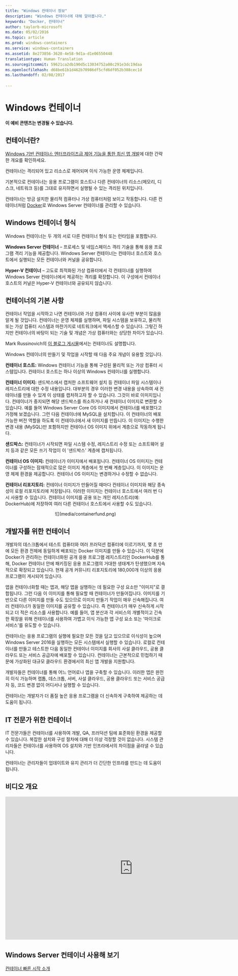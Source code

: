```yaml
---
title: "Windows 컨테이너 정보"
description: "Windows 컨테이너에 대해 알아봅니다."
keywords: "Docker, 컨테이너"
author: taylorb-microsoft
ms.date: 05/02/2016
ms.topic: article
ms.prod: windows-containers
ms.service: windows-containers
ms.assetid: 8e273856-3620-4e58-9d1a-d1e06550448
translationtype: Human Translation
ms.sourcegitcommit: 59621ca2db190d5c13034752a08c291e3dc19daa
ms.openlocfilehash: d68be61b1d462b70986df5cfd6df052b388cec1d
ms.lasthandoff: 02/08/2017

---
```


# Windows 컨테이너

**이 예비 콘텐츠는 변경될 수 있습니다.** 

## 컨테이너란?

[Windows 기반 컨테이너: 엔터프라이즈급 제어 기능을 통한 최신 앱 개발](https://youtu.be/Ryx3o0rD5lY)에 대한 간략한 개요를 확인하세요.

컨테이너는 격리되어 있고 리소스로 제어되며 이식 가능한 운영 체제입니다.

기본적으로 컨테이너는 응용 프로그램이 호스트나 다른 컨테이너의 리소스(메모리, 디스크, 네트워크 등)를 그대로 유지하면서 실행될 수 있는 격리된 위치입니다.

컨테이너는 방금 설치한 물리적 컴퓨터나 가상 컴퓨터처럼 보이고 작동합니다. 다른 컨테이너처럼 [Docker](https://www.docker.com/)로 Windows Server 컨테이너를 관리할 수 있습니다.

## Windows 컨테이너 형식

Windows 컨테이너는 두 개의 서로 다른 컨테이너 형식 또는 런타임을 포함합니다.

**Windows Server 컨테이너** – 프로세스 및 네임스페이스 격리 기술을 통해 응용 프로그램 격리 기능을 제공합니다. Windows Server 컨테이너는 컨테이너 호스트와 호스트에서 실행되는 모든 컨테이너와 커널을 공유합니다.

**Hyper-V 컨테이너** – 고도로 최적화된 가상 컴퓨터에서 각 컨테이너를 실행하여 Windows Server 컨테이너에서 제공하는 격리를 확장합니다. 이 구성에서 컨테이너 호스트의 커널은 Hyper-V 컨테이너와 공유되지 않습니다.


## 컨테이너의 기본 사항

컨테이너 작업을 시작하고 나면 컨테이너와 가상 컴퓨터 사이에 유사한 부분이 많음을 알게 될 것입니다. 컨테이너는 운영 체제를 실행하며, 파일 시스템을 보유하고, 물리적 또는 가상 컴퓨터 시스템과 마찬가지로 네트워크에서 액세스할 수 있습니다. 그렇긴 하지만 컨테이너의 바탕이 되는 기술 및 개념은 가상 컴퓨터와는 상당한 차이가 있습니다.  

Mark Russinovich의 [이 블로그 게시물](http://azure.microsoft.com/blog/2015/08/17/containers-docker-windows-and-trends/)에서는 컨테이너도 설명합니다.

Windows 컨테이너의 만들기 및 작업을 시작할 때 다음 주요 개념이 유용할 것입니다.  

**컨테이너 호스트:** Windows 컨테이너 기능을 통해 구성된 물리적 또는 가상 컴퓨터 시스템입니다. 컨테이너 호스트는 하나 이상의 Windows 컨테이너를 실행합니다.

**컨테이너 이미지:** 샌드박스에서 캡처한 소프트웨어 설치 등 컨테이너 파일 시스템이나 레지스트리에 대한 수정 내용입니다.  대부분의 경우 이러한 변경 내용을 상속하여 새 컨테이너를 만들 수 있게 이 상태를 캡처하고자 할 수 있습니다. 그것이 바로 이미지입니다. 컨테이너가 중지되면  해당 샌드박스를 취소하거나 새 컨테이너 이미지로 변환할 수 있습니다. 예를 들어 Windows Server Core OS 이미지에서 컨테이너를 배포했다고 가정해 보겠습니다. 그런 다음 컨테이너에 MySQL을 설치합니다. 이 컨테이너의 배포 가능한 버전 역할을 하도록 이 컨테이너에서 새 이미지를 만듭니다. 이 이미지는 수행한 변경 내용 (MySQL)만 포함하지만 컨테이너 OS 이미지 위에서 계층으로 작동하게 됩니다.

**샌드박스:** 컨테이너가 시작되면 파일 시스템 수정, 레지스트리 수정 또는 소프트웨어 설치 등과 같은 모든 쓰기 작업이 이 '샌드박스' 계층에 캡처됩니다.  
 
**컨테이너 OS 이미지:** 컨테이너가 이미지에서 배포됩니다. 컨테이너 OS 이미지는 컨테이너를 구성하는 잠재적으로 많은 이미지 계층에서 첫 번째 계층입니다. 이 이미지는 운영 체제 환경을 제공합니다. 컨테이너 OS 이미지는 변경하거나 수정할 수 없습니다.

**컨테이너 리포지토리:** 컨테이너 이미지가 만들어질 때마다 컨테이너 이미지와 해당 종속성이 로컬 리포지토리에 저장됩니다. 이러한 이미지는 컨테이너 호스트에서 여러 번 다시 사용할 수 있습니다. 컨테이너 이미지를 공용 또는 개인 레지스트리(예: DockerHub)에 저장하여 여러 다른 컨테이너 호스트에서 사용할 수도 있습니다. 

<center>![](media/containerfund.png)</center>

## 개발자를 위한 컨테이너

개발자의 데스크톱에서 테스트 컴퓨터와 여러 프러덕션 컴퓨터에 이르기까지, 몇 초 만에 모든 환경 전체에 동일하게 배포되는 Docker 이미지를 만들 수 있습니다.  이 덕분에 Docker가 관리하는 컨테이너화된 공개 응용 프로그램 레지스트리인 DockerHub를 통해, Docker 컨테이너 안에 패키징된 응용 프로그램의 거대한 생태계가 탄생했으며 지속적으로 확장되고 있습니다. 현재 공개 커뮤니티 리포지토리에 180,000개 이상의 응용 프로그램이 게시되어 있습니다.  

앱을 컨테이너화할 때는 앱과, 해당 앱을 실행하는 데 필요한 구성 요소만 "이미지"로 결합됩니다. 그런 다음 이 이미지를 통해 필요할 때 컨테이너가 만들어집니다. 이미지를 기반으로 다른 이미지를 만들 수도 있으므로 이미지 만들기 작업이 매우 신속해집니다.  여러 컨테이너가 동일한 이미지를 공유할 수 있습니다. 즉 컨테이너가 매우 신속하게 시작되고 더 적은 리소스를 사용합니다. 예를 들어, 앱 분산과 각 서비스의 개별적이고 긴속한 확장을 위해 컨테이너를 사용하여 가볍고 이식 가능한 앱 구성 요소 또는 '마이크로 서비스'를 유도할 수 있습니다. 

컨테이너는 응용 프로그램의 실행에 필요한 모든 것을 담고 있으므로 이식성이 높으며 Windows Server 2016을 실행하는 모든 시스템에서 실행할 수 있습니다. 로컬로 컨테이너를 만들고 테스트한 다음 동일한 컨테이너 이미지를 회사의 사설 클라우드, 공용 클라우드 또는 서비스 공급자에 배포할 수 있습니다. 컨테이너는 근본적으로 민첩하기 때문에 가상화된 대규모 클라우드 환경에서의 최신 앱 개발을 지원합니다.

개발자들은 컨테이너를 통해 어느 언어로나 앱을 구축할 수 있습니다. 이러한 앱은 완전히 이식 가능하며 랩톱, 데스크톱, 서버, 사설 클라우드, 공용 클라우드 또는 서비스 공급자 등, 코드 변경 없이 어디서나 실행할 수 있습니다.  

컨테이너는 개발자가 더 품질 높은 응용 프로그램을 더 신속하게 구축하여 제공하는 데 도움이 됩니다.

## IT 전문가 위한 컨테이너 ##

IT 전문가들은 컨테이너를 사용하여 개발, QA, 프러덕션 팀에 표준화된 환경을 제공할 수 있습니다. 복잡한 설치와 구성 절차에 대해 더 이상 걱정할 것이 없습니다. 시스템 관리자들은 컨테이너를 사용하여 OS 설치와 기반 인프라에서의 차이점을 골라낼 수 있습니다.

컨테이너는 관리자들이 업데이트와 유지 관리가 더 간단한 인프라를 만드는 데 도움이 됩니다.

## 비디오 개요

<iframe 
src="https://channel9.msdn.com/Blogs/containers/Containers-101-with-Microsoft-and-Docker/player" width="800" height="450" allowFullScreen="true" frameBorder="0" scrolling="no"></iframe>


## Windows Server 컨테이너 사용해 보기

[컨테이너 빠른 시작 소개](../quick_start/quick_start.md)


